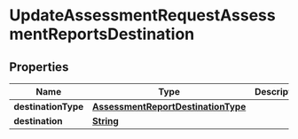 

# UpdateAssessmentRequestAssessmentReportsDestination


## Properties

| Name | Type | Description | Notes |
|------------ | ------------- | ------------- | -------------|
|**destinationType** | [**AssessmentReportDestinationType**](AssessmentReportDestinationType.md) |  |  [optional] |
|**destination** | [**String**](String.md) |  |  [optional] |



